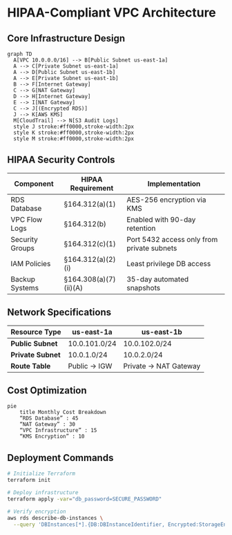 # HIPAA-Compliant VPC Architecture

## Core Infrastructure Design
```mermaid
graph TD
  A[VPC 10.0.0.0/16] --> B[Public Subnet us-east-1a]
  A --> C[Private Subnet us-east-1a]
  A --> D[Public Subnet us-east-1b]
  A --> E[Private Subnet us-east-1b]
  B --> F[Internet Gateway]
  C --> G[NAT Gateway]
  D --> H[Internet Gateway]
  E --> I[NAT Gateway]
  C --> J[(Encrypted RDS)]
  J --> K[AWS KMS]
  M[CloudTrail] --> N[S3 Audit Logs]
  style J stroke:#ff0000,stroke-width:2px
  style K stroke:#ff0000,stroke-width:2px
  style M stroke:#ff0000,stroke-width:2px
```

## HIPAA Security Controls
| **Component**       | **HIPAA Requirement**     | **Implementation**                     |
|----------------------|---------------------------|----------------------------------------|
| RDS Database         | §164.312(a)(1)            | AES-256 encryption via KMS             |
| VPC Flow Logs        | §164.312(b)               | Enabled with 90-day retention          |
| Security Groups      | §164.312(c)(1)            | Port 5432 access only from private subnets |
| IAM Policies         | §164.312(a)(2)(i)         | Least privilege DB access              |
| Backup Systems       | §164.308(a)(7)(ii)(A)     | 35-day automated snapshots             |

## Network Specifications
| **Resource Type**   | **us-east-1a**       | **us-east-1b**       |
|----------------------|----------------------|----------------------|
| **Public Subnet**    | 10.0.101.0/24        | 10.0.102.0/24        |
| **Private Subnet**   | 10.0.1.0/24          | 10.0.2.0/24          |
| **Route Table**      | Public → IGW         | Private → NAT Gateway|

## Cost Optimization
```mermaid
pie
    title Monthly Cost Breakdown
    “RDS Database” : 45
    “NAT Gateway” : 30
    “VPC Infrastructure” : 15
    “KMS Encryption” : 10
```

## Deployment Commands
```bash
# Initialize Terraform
terraform init

# Deploy infrastructure
terraform apply -var="db_password=SECURE_PASSWORD"

# Verify encryption
aws rds describe-db-instances \
  --query 'DBInstances[*].{DB:DBInstanceIdentifier, Encrypted:StorageEncrypted}'
```
